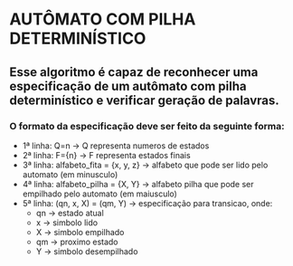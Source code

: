 # AUTÔMATO COM PILHA DETERMINÍSTICO

## Esse algoritmo é capaz de reconhecer uma especificação de um autômato com pilha determinístico e verificar geração de palavras.

### O formato da especificação deve ser feito da seguinte forma:

- 1ª linha: Q=n -> Q representa numeros de estados
- 2ª linha: F={n} -> F representa estados finais
- 3ª linha: alfabeto_fita = {x, y, z} -> alfabeto que pode ser lido pelo automato (em minusculo)
- 4ª linha: alfabeto_pilha = {X, Y} -> alfabeto pilha que pode ser empilhado pelo automato (em maiusculo)
- 5ª linha: (qn, x, X) = (qm, Y) -> especificação para transicao, onde:
    - qn -> estado atual
    - x -> simbolo lido
    - X -> simbolo empilhado
    - qm -> proximo estado
    - Y -> simbolo desempilhado
